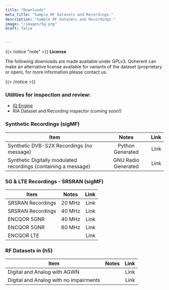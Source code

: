 ```yaml
---
title: "Downloads"
meta_title: "Sample RF Datasets and Recordings."
description: "Sample RF Datasets and Recordings."
image: "/images/5g.png"
draft: false


---
```


<!-- ## Custom RF Datasets for Model Training -->

{{< notice "note" >}}
**License**

The following downloads are made available under GPLv3. Qoherent can make an alternative license available for variants of the dataset (proprietary or open), for more information please contact us.

{{< /notice >}}

### Utilities for inspection and review:
- [IQ Engine](https://iqengine.org) 
- RIA Dataset and Recording inspector (coming soon!)


### Synthetic Recordings (sigMF)
| Item        |      Notes      |  Link |
| ------------- | :-----------: | ----: |
| Synthetic DVB-S2X Recordings (no message)   | Python Generated | Link |
| Synthetic Digitally modulated recordings (containing a message)      |   GNU Radio Generated    |   Link |

### 5G & LTE Recordings - SRSRAN (sigMF)
| Item        |      Notes      |  Link |
| ------------- | :-----------: | ----: |
| SRSRAN Recordings     | 20 MHz | Link |
| SRSRAN Recordings     | 40 MHz | Link |
| ENCQOR 5GNR     | 40 MHz | Link |
| ENCQOR 5GNR     | 60 MHz | Link |
| ENCQOR LTE     |  | Link |

### RF Datasets in (h5)
| Item        |      Notes      |  Link |
| ------------- | :-----------: | ----: |
| Digital and Analog with AGWN      |  | Link |
| Digital and Analog with no impairments      |       |   Link |



